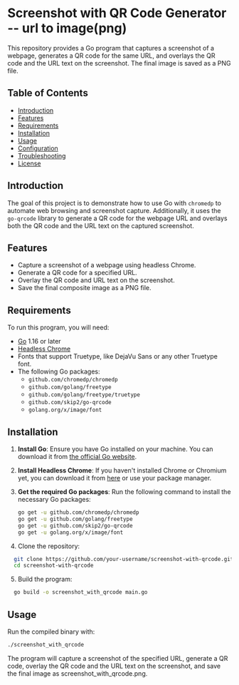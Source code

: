 # Screenshot with QR Code Generator -- url to image(png)

This repository provides a Go program that captures a screenshot of a webpage, generates a QR code for the same URL, and overlays the QR code and the URL text on the screenshot. The final image is saved as a PNG file.

## Table of Contents

- [Introduction](#introduction)
- [Features](#features)
- [Requirements](#requirements)
- [Installation](#installation)
- [Usage](#usage)
- [Configuration](#configuration)
- [Troubleshooting](#troubleshooting)
- [License](#license)

## Introduction

The goal of this project is to demonstrate how to use Go with `chromedp` to automate web browsing and screenshot capture. Additionally, it uses the `go-qrcode` library to generate a QR code for the webpage URL and overlays both the QR code and the URL text on the captured screenshot.

## Features

- Capture a screenshot of a webpage using headless Chrome.
- Generate a QR code for a specified URL.
- Overlay the QR code and URL text on the screenshot.
- Save the final composite image as a PNG file.

## Requirements

To run this program, you will need:

- [Go](https://golang.org/dl/) 1.16 or later
- [Headless Chrome](https://chromium.googlesource.com/chromium/src/+/lkgr/headless/README.md)
- Fonts that support Truetype, like DejaVu Sans or any other Truetype font.
- The following Go packages:
    - `github.com/chromedp/chromedp`
    - `github.com/golang/freetype`
    - `github.com/golang/freetype/truetype`
    - `github.com/skip2/go-qrcode`
    - `golang.org/x/image/font`

## Installation

1. **Install Go**: Ensure you have Go installed on your machine. You can download it from [the official Go website](https://golang.org/dl/).

2. **Install Headless Chrome**: If you haven't installed Chrome or Chromium yet, you can download it from [here](https://www.google.com/chrome/) or use your package manager.

3. **Get the required Go packages**: Run the following command to install the necessary Go packages:

   ```bash
   go get -u github.com/chromedp/chromedp
   go get -u github.com/golang/freetype
   go get -u github.com/skip2/go-qrcode
   go get -u golang.org/x/image/font
   ```
4. Clone the repository:

```bash
  git clone https://github.com/your-username/screenshot-with-qrcode.git
  cd screenshot-with-qrcode
  ```
5. Build the program:
```bash
  go build -o screenshot_with_qrcode main.go
  ```

## Usage
Run the compiled binary with:

```bash
./screenshot_with_qrcode
```
The program will capture a screenshot of the specified URL, generate a QR code, overlay the QR code and the URL text on the screenshot, and save the final image as screenshot_with_qrcode.png.